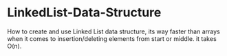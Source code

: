 # LinkedList-Data-Structure
How to create and use Linked List data structure, its way faster than arrays when it comes to insertion/deleting elements from start or middle. it takes O(n).

